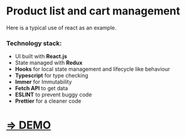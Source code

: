 # Product list and cart management

Here is a typical use of react as an example.

### Technology stack:
* UI built with **React.js**
* State managed with **Redux**
* **Hooks** for local state management and lifecycle like behaviour
* **Typescript** for type checking
* **Immer** for Immutability
* **Fetch API** to get data
* **ESLINT** to prevent buggy code
* **Prettier** for a cleaner code

# [=> DEMO](https://delalys.github.io/react-starter-kit/)
